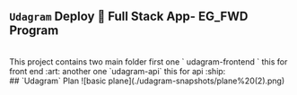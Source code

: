 ## `Udagram` Deploy 🚀 Full Stack App- EG_FWD Program
<br/>
This project contains two main folder first one ` udagram-frontend ` this for front end :art: another one `udagram-api` this for api :ship: 

<br />
## `Udagram` Plan
![basic plane](./udagram-snapshots/plane%20(2).png)

